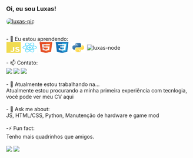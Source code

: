 
### Oi, eu sou Luxas!

<!--- Imagem da bio -->
 <a href="https://www.instagram.com/p/CFC49L4nc_s/" target="_blank"><img alt="luxas-pic" height="150em" style="border-radius:60px;" src="https://instagram.fcfc1-1.fna.fbcdn.net/v/t51.2885-15/119129665_349718136078950_4419146805127831219_n.jpg?stp=dst-jpg_e15_fr_s1080x1080&_nc_ht=instagram.fcfc1-1.fna.fbcdn.net&_nc_cat=102&_nc_ohc=o1AnFa0qa1sAX9nMeMJ&edm=ALQROFkBAAAA&ccb=7-4&ig_cache_key=MjM5NjcyODQ0Njk2ODI1NDQ0NA%3D%3D.2-ccb7-4&oh=00_AT-91-7V_1-CHdzx994toGFDJinmqTYKrVZdFPzmtxGiiQ&oe=622B82A4&_nc_sid=30a2ef"/></a>
<br>
 
 <!--- div das bagdes -->
 <div style="display: inline_block"><br>
  - 🌱 Eu estou aprendendo:<br>
  <img align="center" alt="luxas-Js" height="30" width="40" src="https://raw.githubusercontent.com/devicons/devicon/master/icons/javascript/javascript-plain.svg">
  <img align="center" alt="luxas-React" height="30" width="40" src="https://raw.githubusercontent.com/devicons/devicon/master/icons/react/react-original.svg">
  <img align="center" alt="luxas-HTML" height="30" width="40" src="https://raw.githubusercontent.com/devicons/devicon/master/icons/html5/html5-original.svg">
  <img align="center" alt="luxas-CSS" height="30" width="40" src="https://raw.githubusercontent.com/devicons/devicon/master/icons/css3/css3-original.svg">
  <img align="center" alt="luxas-Python" height="30" width="40" src="https://raw.githubusercontent.com/devicons/devicon/master/icons/python/python-original.svg">
  <img align="center" alt="luxas-node" height="30" width="40" src="https://cdn.jsdelivr.net/gh/devicons/devicon/icons/nodejs/nodejs-plain.svg" />
  
</div>
<br>
  <div>
 - 📫 Contato: <br>
  <a href = "lucasfn@estudante.ufscar.br"><img src="https://img.shields.io/badge/-Gmail-%23333?style=for-the-badge&logo=gmail&logoColor=white" target="_blank"></a>
  <a href="https://www.linkedin.com/in/luxasfn/" target="_blank"><img src="https://img.shields.io/badge/-LinkedIn-%230077B5?style=for-the-badge&logo=linkedin&logoColor=white" target="_blank"></a>
  <a href = "https://medium.com/@luxasfn" target="_blank"><img src="https://img.shields.io/badge/Medium-12100E?style=for-the-badge&logo=medium&logoColor=white" target="_blank"></a>
  </div><br>


<div>
- 🔭 Atualmente estou trabalhando na... <br>
Atualmente estou procurando a minha primeira experiência com tecnlogia, você pode ver meu CV aqui
</div><br>

<div>
- 💬 Ask me about: <br>
JS, HTML/CSS, Python, Manutenção de hardware e game mod
</div><br>

<div>
-⚡ Fun fact: <br>
Tenho mais quadrinhos que amigos.
</div><br>

<div align="left"/>
 
  <img height="150em" src="https://github-readme-stats.vercel.app/api?username=luxasfn&show_icons=true&theme=tokyonight&include_all_commits=true&count_private=true"/>
  <img height="150em" src="https://github-readme-stats.vercel.app/api/top-langs/?username=luxasfn&layout=compact&langs_count=7&theme=tokyonight"/>
  
    
 </div> 
